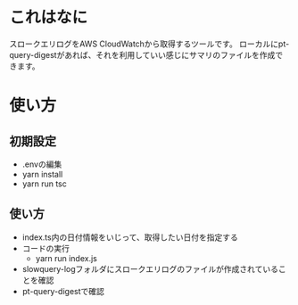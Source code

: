 # これはなに
スロークエリログをAWS CloudWatchから取得するツールです。
ローカルにpt-query-digestがあれば、それを利用していい感じにサマリのファイルを作成できます。

# 使い方
## 初期設定
- .envの編集
- yarn install
- yarn run tsc

## 使い方
- index.ts内の日付情報をいじって、取得したい日付を指定する
- コードの実行
    - yarn run index.js
- slowquery-logフォルダにスロークエリログのファイルが作成されていることを確認
- pt-query-digestで確認

